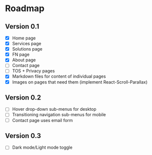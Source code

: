 # Roadmap

## Version 0.1
- [x] Home page
- [x] Services page
- [x] Solutions page
- [x] FN page
- [x] About page
- [ ] Contact page
- [ ] TOS + Privacy pages
- [x] Markdown files for content of individual pages
- [x] Images on pages that need them (implement React-Scroll-Parallax)

## Version 0.2
- [ ] Hover drop-down sub-menus for desktop
- [ ] Transitioning navigation sub-menus for mobile
- [ ] Contact page uses email form

## Version 0.3
- [ ] Dark mode/Light mode toggle
